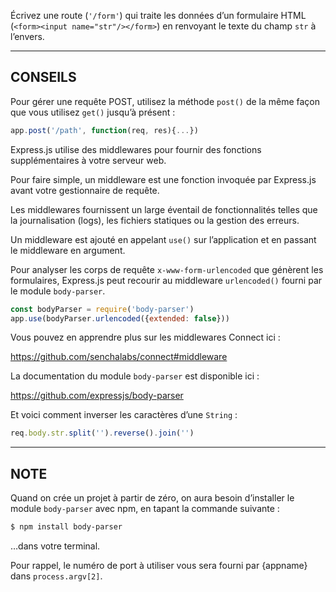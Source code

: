 Écrivez une route (`'/form'`) qui traite les données d’un formulaire HTML
(`<form><input name="str"/></form>`) en renvoyant le texte du champ
`str` à l’envers.

-----------------------------

## CONSEILS

Pour gérer une requête POST, utilisez la méthode `post()` de la même
façon que vous utilisez `get()` jusqu’à présent :

```js
app.post('/path', function(req, res){...})
```

Express.js utilise des middlewares pour fournir des fonctions supplémentaires
à votre serveur web.

Pour faire simple, un middleware est une fonction invoquée par Express.js avant
votre gestionnaire de requête.

Les middlewares fournissent un large éventail de fonctionnalités telles que
la journalisation (logs), les fichiers statiques ou la gestion des erreurs.

Un middleware est ajouté en appelant `use()` sur l’application et en passant
le middleware en argument.

Pour analyser les corps de requête `x-www-form-urlencoded` que génèrent les
formulaires, Express.js peut recourir au middleware `urlencoded()` fourni par
le module `body-parser`.

```js
const bodyParser = require('body-parser')
app.use(bodyParser.urlencoded({extended: false}))
```

Vous pouvez en apprendre plus sur les middlewares Connect ici :

  https://github.com/senchalabs/connect#middleware

La documentation du module `body-parser` est disponible ici :

  https://github.com/expressjs/body-parser

Et voici comment inverser les caractères d’une `String` :

```js
req.body.str.split('').reverse().join('')
```

-----------------------------

## NOTE

Quand on crée un projet à partir de zéro, on aura besoin d’installer le
module `body-parser` avec npm, en tapant la commande suivante :

```sh
$ npm install body-parser
```

…dans votre terminal.

Pour rappel, le numéro de port à utiliser vous sera fourni par {appname}
dans `process.argv[2]`.
